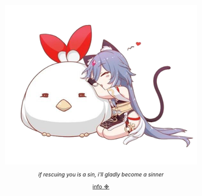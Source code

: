 <div id="header" align="center">  
  
![senti](https://raw.githubusercontent.com/ukeivan/ukeivan/refs/heads/main/MEOWW.png)

*if rescuing you is a sin, i'll gladly become a sinner*

[info ᯽ ](https://rentry.co/ukeheaven)

